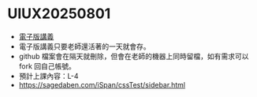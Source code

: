 # UIUX20250801
* [電子版講義](https://sagedaben.com/iSpan/Y25UIUX02.html)
* 電子版講義只要老師還活著的一天就會存。
* github 檔案會在隔天就刪除，但會在老師的機器上同時留檔，如有需求可以 fork 回自己帳號。
* 預計上課內容：L-4
* https://sagedaben.com/iSpan/cssTest/sidebar.html